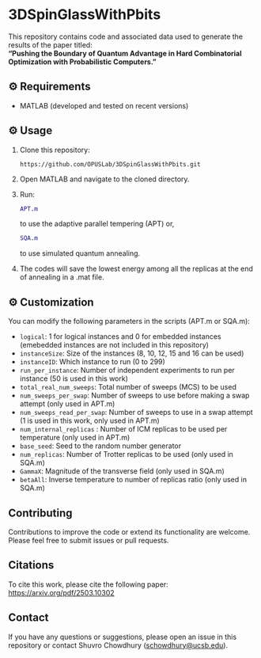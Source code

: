 # 3DSpinGlassWithPbits

This repository contains code and associated data used to generate the results of the paper titled:  
**“Pushing the Boundary of Quantum Advantage in Hard Combinatorial Optimization with Probabilistic Computers.”**

## ⚙️ Requirements

- MATLAB (developed and tested on recent versions)

## ⚙️ Usage

1. Clone this repository:
   ```
   https://github.com/OPUSLab/3DSpinGlassWithPbits.git
   ```
2. Open MATLAB and navigate to the cloned directory.

3. Run:
   ```matlab
   APT.m
   ``` 
   to use the adaptive parallel tempering (APT) or,

   ```matlab
   SQA.m
   ```
   to use simulated quantum annealing.

4. The codes will save the lowest energy among all the replicas at the end of annealing in a .mat file.


## ⚙️ Customization

You can modify the following parameters in the scripts (APT.m or SQA.m):

- `logical`: 1 for logical instances and 0 for embedded instances (emebedded instances are not included in this repository)
- `instanceSize`: Size of the instances (8, 10, 12, 15 and 16 can be used)
- `instanceID`: Which instance to run (0 to 299)
- `run_per_instance`: Number of independent experiments to run per instance (50 is used in this work)
- `total_real_num_sweeps`: Total number of sweeps (MCS) to be used
- `num_sweeps_per_swap`: Number of sweeps to use before making a swap attempt (only used in APT.m)
- `num_sweeps_read_per_swap`: Number of sweeps to use in a swap attempt (1 is used in this work, only used in APT.m)
- `num_internal_replicas` : Number of ICM replicas to be used per temperature (only used in APT.m)
- `base_seed`: Seed to the random number generator
- `num_replicas`: Number of Trotter replicas to be used (only used in SQA.m)
- `GammaX`: Magnitude of the transverse field (only used in SQA.m)
- `betaAll`: Inverse temperature to number of replicas ratio (only used in SQA.m)

## Contributing

Contributions to improve the code or extend its functionality are welcome. Please feel free to submit issues or pull requests.


## Citations

To cite this work, please cite the following paper: 
https://arxiv.org/pdf/2503.10302

## Contact

If you have any questions or suggestions, please open an issue in this repository or contact Shuvro Chowdhury (schowdhury@ucsb.edu).
